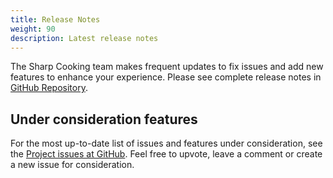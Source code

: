 ```yaml
---
title: Release Notes
weight: 90
description: Latest release notes
---
```


The Sharp Cooking team makes frequent updates to fix issues and add new features to enhance your experience. Please see complete release notes in [GitHub Repository](https://github.com/jlucaspains/sharp-cooking-web/releases).

## Under consideration features
For the most up-to-date list of issues and features under consideration, see the [Project issues at GitHub](https://github.com/jlucaspains/sharp-cooking-web/issues). Feel free to upvote, leave a comment or create a new issue for consideration.